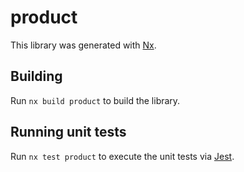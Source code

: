 # product

This library was generated with [Nx](https://nx.dev).

## Building

Run `nx build product` to build the library.

## Running unit tests

Run `nx test product` to execute the unit tests via [Jest](https://jestjs.io).
